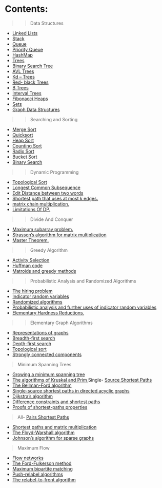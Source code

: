 # Contents:

	
>>	Data Structures

- <a href="https://github.com/RishabhSri14/Cheatsheet/DataStructures/LinkedLists">	Linked Lists</a>
- <a href="https://github.com/RishabhSri14/Cheatsheet">	Stack</a>
- <a href="https://github.com/RishabhSri14/Cheatsheet">	Queue</a>
- <a href="https://github.com/RishabhSri14/Cheatsheet">	Priority Queue</a>
- <a href="https://github.com/RishabhSri14/Cheatsheet">	HashMap</a>
- <a href="https://github.com/RishabhSri14/Cheatsheet">	Trees</a>
- <a href="https://github.com/RishabhSri14/Cheatsheet">	Binary Search Tree</a>
- <a href="https://github.com/RishabhSri14/Cheatsheet">	AVL Trees</a>
- <a href="https://github.com/RishabhSri14/Cheatsheet">	Kd – Trees</a>
- <a href="https://github.com/RishabhSri14/Cheatsheet">	Red- black Trees</a>
- <a href="https://github.com/RishabhSri14/Cheatsheet">	B Trees</a>
- <a href="https://github.com/RishabhSri14/Cheatsheet">	Interval Trees</a>
- <a href="https://github.com/RishabhSri14/Cheatsheet">	Fibonacci Heaps</a>
- <a href="https://github.com/RishabhSri14/Cheatsheet">	Sets</a>
- <a href="https://github.com/RishabhSri14/Cheatsheet">	Graph Data Structures</a>

>>	Searching and Sorting

- <a href="https://github.com/RishabhSri14/Cheatsheet">	Merge Sort</a>
- <a href="https://github.com/RishabhSri14/Cheatsheet">	Quicksort</a>
- <a href="https://github.com/RishabhSri14/Cheatsheet">	Heap Sort</a>
- <a href="https://github.com/RishabhSri14/Cheatsheet">	Counting Sort</a>
- <a href="https://github.com/RishabhSri14/Cheatsheet">	Radix Sort</a>
- <a href="https://github.com/RishabhSri14/Cheatsheet">	Bucket Sort</a>
- <a href="https://github.com/RishabhSri14/Cheatsheet">	Binary Search</a>

>>	Dynamic Programming

- <a href="https://github.com/RishabhSri14/Cheatsheet">	Topological Sort</a>
- <a href="https://github.com/RishabhSri14/Cheatsheet">	Longest Common Subsequence</a>
- <a href="https://github.com/RishabhSri14/Cheatsheet">	Edit Distance between two words</a>
- <a href="https://github.com/RishabhSri14/Cheatsheet">	Shortest path that uses at most k edges.</a>
- <a href="https://github.com/RishabhSri14/Cheatsheet">	matrix chain multiplication.</a>
- <a href="https://github.com/RishabhSri14/Cheatsheet">	Limitations Of DP.</a>

>>	Divide And Conquer

- <a href="https://github.com/RishabhSri14/Cheatsheet">	Maximum subarray problem.</a>
- <a href="https://github.com/RishabhSri14/Cheatsheet">	Strassen’s algorithm for matrix multiplication</a>
- <a href="https://github.com/RishabhSri14/Cheatsheet">	Master Theorem.</a>

>> 	Greedy Algorithm

- <a href="https://github.com/RishabhSri14/Cheatsheet">	Activity Selection </a>
- <a href="https://github.com/RishabhSri14/Cheatsheet">	Huffman code </a>
- <a href="https://github.com/RishabhSri14/Cheatsheet">	Matroids and greedy methods </a>

>>	Probabilistic Analysis and Randomized Algorithms 

- <a href="https://github.com/RishabhSri14/Cheatsheet"> The hiring problem </a> 
- <a href="https://github.com/RishabhSri14/Cheatsheet"> Indicator random variables </a>
- <a href="https://github.com/RishabhSri14/Cheatsheet"> Randomized algorithms </a>
- <a href="https://github.com/RishabhSri14/Cheatsheet"> Probabilistic analysis and further uses of indicator random variables </a>
- <a href="https://github.com/RishabhSri14/Cheatsheet"> Elementary Hardness Reductions. </a>

>> Elementary Graph Algorithms 

- <a href="https://github.com/RishabhSri14/Cheatsheet"> Representations of graphs </a>
- <a href="https://github.com/RishabhSri14/Cheatsheet"> Breadth-first search </a> 
- <a href="https://github.com/RishabhSri14/Cheatsheet"> Depth-first search </a>
- <a href="https://github.com/RishabhSri14/Cheatsheet"> Topological sort </a>
- <a href="https://github.com/RishabhSri14/Cheatsheet"> Strongly connected components </a>

> Minimum Spanning Trees 

- <a href="https://github.com/RishabhSri14/Cheatsheet"> Growing a minimum spanning tree </a>
- <a href="https://github.com/RishabhSri14/Cheatsheet"> The algorithms of Kruskal and Prim </a>
Single- <a href="https://github.com/RishabhSri14/Cheatsheet">Source Shortest Paths </a>
- <a href="https://github.com/RishabhSri14/Cheatsheet"> The Bellman-Ford algorithm </a> 
- <a href="https://github.com/RishabhSri14/Cheatsheet"> Single-source shortest paths in directed acyclic graphs </a> 
- <a href="https://github.com/RishabhSri14/Cheatsheet"> Dijkstra’s algorithm </a>
- <a href="https://github.com/RishabhSri14/Cheatsheet"> Difference constraints and shortest paths </a> 
- <a href="https://github.com/RishabhSri14/Cheatsheet"> Proofs of shortest-paths properties </a>
> All- <a href="https://github.com/RishabhSri14/Cheatsheet">Pairs Shortest Paths </a>
- <a href="https://github.com/RishabhSri14/Cheatsheet"> Shortest paths and matrix multiplication </a> 
- <a href="https://github.com/RishabhSri14/Cheatsheet"> The Floyd-Warshall algorithm </a>
- <a href="https://github.com/RishabhSri14/Cheatsheet"> Johnson’s algorithm for sparse graphs </a>
> Maximum Flow 
- <a href="https://github.com/RishabhSri14/Cheatsheet"> Flow networks </a>
- <a href="https://github.com/RishabhSri14/Cheatsheet"> The Ford-Fulkerson method </a> 
- <a href="https://github.com/RishabhSri14/Cheatsheet"> Maximum bipartite matching </a>
- <a href="https://github.com/RishabhSri14/Cheatsheet"> Push-relabel algorithms </a> 
- <a href="https://github.com/RishabhSri14/Cheatsheet"> The relabel-to-front algorithm </a>
